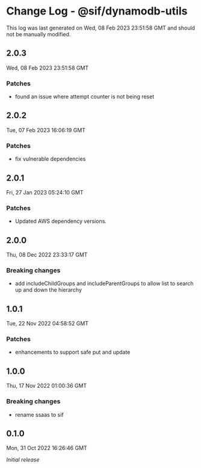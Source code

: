 # Change Log - @sif/dynamodb-utils

This log was last generated on Wed, 08 Feb 2023 23:51:58 GMT and should not be manually modified.

## 2.0.3
Wed, 08 Feb 2023 23:51:58 GMT

### Patches

- found an issue where attempt counter is not being reset

## 2.0.2
Tue, 07 Feb 2023 16:06:19 GMT

### Patches

- fix vulnerable dependencies

## 2.0.1
Fri, 27 Jan 2023 05:24:10 GMT

### Patches

- Updated AWS dependency versions.

## 2.0.0
Thu, 08 Dec 2022 23:33:17 GMT

### Breaking changes

- add includeChildGroups and includeParentGroups to allow list to search up and down the hierarchy

## 1.0.1
Tue, 22 Nov 2022 04:58:52 GMT

### Patches

- enhancements to support safe put and update

## 1.0.0
Thu, 17 Nov 2022 01:00:36 GMT

### Breaking changes

- rename ssaas to sif

## 0.1.0
Mon, 31 Oct 2022 16:26:46 GMT

_Initial release_

